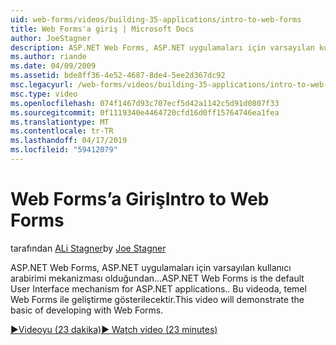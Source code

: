 ```yaml
---
uid: web-forms/videos/building-35-applications/intro-to-web-forms
title: Web Forms'a giriş | Microsoft Docs
author: JoeStagner
description: ASP.NET Web Forms, ASP.NET uygulamaları için varsayılan kullanıcı arabirimi mekanizması olduğundan... Bu videoda, temel Web Forms ile geliştirme gösterilecektir.
ms.author: riande
ms.date: 04/09/2009
ms.assetid: bde8ff36-4e52-4687-8de4-5ee2d367dc92
msc.legacyurl: /web-forms/videos/building-35-applications/intro-to-web-forms
msc.type: video
ms.openlocfilehash: 074f1467d93c707ecf5d42a1142c5d91d0807f33
ms.sourcegitcommit: 0f1119340e4464720cfd16d0ff15764746ea1fea
ms.translationtype: MT
ms.contentlocale: tr-TR
ms.lasthandoff: 04/17/2019
ms.locfileid: "59412079"
---
```

# <a name="intro-to-web-forms"></a><span data-ttu-id="edad1-104">Web Forms’a Giriş</span><span class="sxs-lookup"><span data-stu-id="edad1-104">Intro to Web Forms</span></span>

<span data-ttu-id="edad1-105">tarafından [ALi Stagner](https://github.com/JoeStagner)</span><span class="sxs-lookup"><span data-stu-id="edad1-105">by [Joe Stagner](https://github.com/JoeStagner)</span></span>

<span data-ttu-id="edad1-106">ASP.NET Web Forms, ASP.NET uygulamaları için varsayılan kullanıcı arabirimi mekanizması olduğundan...</span><span class="sxs-lookup"><span data-stu-id="edad1-106">ASP.NET Web Forms is the default User Interface mechanism for ASP.NET applications..</span></span> <span data-ttu-id="edad1-107">Bu videoda, temel Web Forms ile geliştirme gösterilecektir.</span><span class="sxs-lookup"><span data-stu-id="edad1-107">This video will demonstrate the basic of developing with Web Forms.</span></span>

[<span data-ttu-id="edad1-108">&#9654;Videoyu (23 dakika)</span><span class="sxs-lookup"><span data-stu-id="edad1-108">&#9654; Watch video (23 minutes)</span></span>](https://channel9.msdn.com/Blogs/ASP-NET-Site-Videos/intro-to-web-forms)
